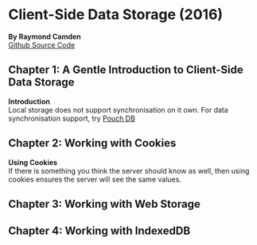 # Client-Side Data Storage (2016)
__By Raymond Camden__   
[Github Source Code](https://github.com/cfjedimaster/DataStorageBook)

## Chapter 1: A Gentle Introduction to Client-Side Data Storage  

__Introduction__  
Local storage does not support synchronisation on it own. For data synchronisation support, try [Pouch DB](https://pouchdb.com/)

## Chapter 2: Working with Cookies  
__Using Cookies__  
If there is something you think the server should know as well, then using cookies ensures the server will see the same values.  

## Chapter 3: Working with Web Storage

## Chapter 4: Working with IndexedDB
